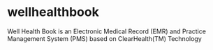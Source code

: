 wellhealthbook
==============

Well Health Book is an Electronic Medical Record (EMR) and Practice Management System (PMS) based on ClearHealth(TM) Technology
